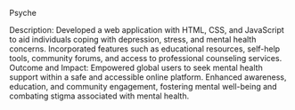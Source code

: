 Psyche

Description: Developed a web application with HTML, CSS, and JavaScript to aid individuals coping with depression, stress, and mental health concerns. Incorporated features such as educational resources, self-help tools, community forums, and access to professional counseling services.
Outcome and Impact: Empowered global users to seek mental health support within a safe and accessible online platform. Enhanced awareness, education, and community engagement, fostering mental well-being and combating stigma associated with mental health.
